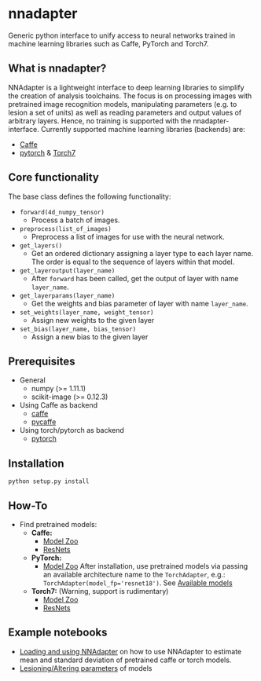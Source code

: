 # nnadapter
Generic python interface to unify access to neural networks trained in machine learning libraries such as Caffe, PyTorch and Torch7.

## What is nnadapter?

NNAdapter is a lightweight interface to deep learning libraries to simplify the creation of analysis toolchains. The focus is on processing images with pretrained image recognition models, manipulating parameters (e.g. to lesion a set of units) as well as reading parameters and output values of arbitrary layers. Hence, no training is supported with the nnadapter-interface.
Currently supported machine learning libraries (backends) are:

- [Caffe](http://caffe.berkeleyvision.org)
- [pytorch](http://pytorch.org) & [Torch7](http://torch.ch)

## Core functionality
The base class defines the following functionality:

- `forward(4d_numpy_tensor)`
    - Process a batch of images.
- `preprocess(list_of_images)`
    - Preprocess a list of images for use with the neural network.
- `get_layers()`
    - Get an ordered dictionary assigning a layer type to each layer name. The order is equal to the sequence of layers within that model.
- `get_layeroutput(layer_name)`
    - After `forward` has been called, get the output of layer with name `layer_name`.
- `get_layerparams(layer_name)`
    - Get the weights and bias parameter of layer with name `layer_name`.
- `set_weights(layer_name, weight_tensor)`
    - Assign new weights to the given layer
- `set_bias(layer_name, bias_tensor)`
    - Assign a new bias to the given layer
    

## Prerequisites

- General
    - numpy (>= 1.11.1)
    - scikit-image (>= 0.12.3)
- Using Caffe as backend
    - [caffe](http://caffe.berkeleyvision.org/installation.html)
    - [pycaffe](http://caffe.berkeleyvision.org/installation.html#python-andor-matlab-caffe-optional)
- Using torch/pytorch as backend
    - [pytorch](https://github.com/pytorch/pytorch#installation)

## Installation

`python setup.py install`
    
## How-To

- Find pretrained models:
    - **Caffe:** 
        - [Model Zoo](https://github.com/BVLC/caffe/wiki/Model-Zoo)
        - [ResNets](https://github.com/KaimingHe/deep-residual-networks#models)
    - **PyTorch:**
        - [Model Zoo](https://github.com/pytorch/vision#installation)
          After installation, use pretrained models via passing an available architecture name to the `TorchAdapter`, 
          e.g.: `TorchAdapter(model_fp='resnet18')`. See [Available models](https://github.com/pytorch/vision#models)
    - **Torch7:** (Warning, support is rudimentary) 
        - [Model Zoo](https://github.com/torch/torch7/wiki/ModelZoo)
        - [ResNets](https://github.com/facebook/fb.resnet.torch/tree/master/pretrained)
        
## Example notebooks  
- [Loading and using NNAdapter](examples/summary_statistics.ipynb) on how to use NNAdapter to estimate mean and standard deviation of pretrained caffe or torch models.
- [Lesioning/Altering parameters](examples/evaluate_and_lesion.ipynb) of models